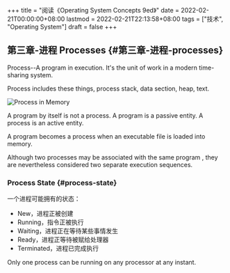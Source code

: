 +++
title = "阅读《Operating System Concepts 9ed》"
date = 2022-02-21T00:00:00+08:00
lastmod = 2022-02-21T22:13:58+08:00
tags = ["技术", "Operating System"]
draft = false
+++

## 第三章-进程 Processes {#第三章-进程-processes}

Process--A program in execution. It's the unit of work in a modern time-sharing system.

Process includes these things, process stack, data section, heap, text.

![](/process-in-memory.svg "Process in Memory")

A program by itself is not a process. A program is a passive entity. A process is an active entity.

A program becomes a process when an executable file is loaded into memory.

Although two processes may be associated with the same program , they are nevertheless considered two separate execution sequences.


### Process State {#process-state}

一个进程可能拥有的状态：

-   New，进程正被创建
-   Running，指令正被执行
-   Waiting，进程正在等待某些事情发生
-   Ready，进程正等待被赋给处理器
-   Terminated，进程已完成执行

Only one process can be running on any processor at any instant.